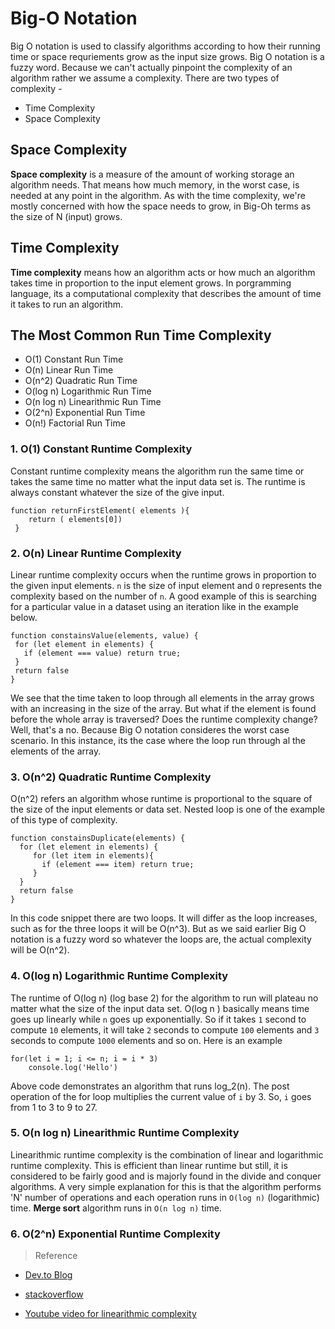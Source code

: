 # Big-O Notation
Big O notation is used to classify algorithms according to how their running time or space requriements grow as the input size grows. Big O notation is a fuzzy word. Because we can't actually pinpoint the complexity of an algorithm rather we assume a complexity. There are two types of complexity - 

- Time Complexity
- Space Complexity 

## Space Complexity
**Space complexity** is a measure of the amount of working storage an algorithm needs. That means how much memory, in the worst case, is needed at any point in the algorithm. As with the time complexity, we're mostly concerned with how the space needs to grow, in Big-Oh terms as the size of N (input) grows.

## Time Complexity 
**Time complexity** means how an algorithm acts or how much an algorithm takes time in proportion to the input element grows. In porgramming language, its a computational complexity that describes the amount of time it takes to run an algorithm. 

## The Most Common Run Time Complexity
- O(1) Constant Run Time 
- O(n) Linear Run Time 
- O(n^2) Quadratic Run Time 
- O(log n) Logarithmic Run Time
- O(n log n) Linearithmic Run Time 
- O(2^n) Exponential Run Time 
- O(n!) Factorial Run Time

### 1. O(1) Constant Runtime Complexity
Constant runtime complexity means the algorithm run the same time or takes the same time no matter what the input data set is. The runtime is always constant whatever the size of the give input.
```
function returnFirstElement( elements ){
	return ( elements[0])
 }
 ```

 ### 2. O(n) Linear Runtime Complexity
 Linear runtime complexity occurs when the runtime grows in proportion to the given input elements. `n` is the size of input element and `O` represents the complexity based on the number of `n`. A good example of this is searching for a particular value in a dataset using an iteration like in the example below.
 ```
 function constainsValue(elements, value) {
  for (let element in elements) {
    if (element === value) return true;
  }
  return false
}
```
We see that the time taken to loop through all elements in the array grows with an increasing in the size of the array. But what if the element is found before the whole array is traversed? Does the runtime complexity change? Well, that's a no. Because Big O notation consideres the worst case scenario. In this instance, its the case where the loop run through al the elements of the array. 

### 3. O(n^2) Quadratic Runtime Complexity

O(n^2) refers an algorithm whose runtime is proportional to the square of the size of the input elements or data set. Nested loop is one of the example of this type of complexity. 
```
function constainsDuplicate(elements) {
  for (let element in elements) {
     for (let item in elements){
       if (element === item) return true;
     }
  }
  return false
}
```
In this code snippet there are two loops. It will differ as the loop increases, such as for the three loops it will be O(n^3). But as we said earlier Big O notation is a fuzzy word so whatever the loops are, the actual complexity will be O(n^2).

### 4. O(log n) Logarithmic Runtime Complexity
The runtime of O(log n) (log base 2) for the algorithm to run will plateau no matter what the size of the input data set. O(log n )  basically means time goes up linearly while `n` goes up exponentially. So if it takes `1` second to compute `10` elements, it will take `2` seconds to compute `100` elements and `3` seconds to compute `1000` elements and so on. Here is an example 
```
for(let i = 1; i <= n; i = i * 3)
    console.log('Hello')
```
Above code demonstrates an algorithm that runs log_2(n). The post operation of the for loop multiplies the current value of `i` by 3. So, `i` goes from 1 to 3 to 9 to 27.

### 5. O(n log n) Linearithmic Runtime Complexity
Linearithmic runtime complexity is the combination of linear and logarithmic runtime complexity. This is efficient than linear runtime but still, it is considered to be fairly good and is majorly found in the divide and conquer algorithms. A very simple explanation for this is that the algorithm performs 'N' number of operations and each operation runs in `O(log n)` (logarithmic) time. **Merge sort** algorithm runs in `O(n log n)` time.


### 6. O(2^n) Exponential Runtime Complexity


> Reference
- [Dev.to Blog](https://https://dev.to/sarah_chima/the-big-o-notation-an-introduction-34f7)

- [stackoverflow](https://https://stackoverflow.com/questions/2307283/what-does-olog-n-mean-exactly)

- [Youtube video for linearithmic complexity](https://https://www.youtube.com/watch?v=i7CmolBf3HM)


